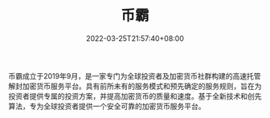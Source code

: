 ﻿---
weight: 
title: "币霸"
description: "币霸成立于2019年9月，是一家专…"
date: 2022-03-25T21:57:40+08:00
lastmod: 2022-03-25T16:45:40+08:00
draft: false
authors: ["Metabd"]
featuredImage: "biba.webp"
link: ""
tags: ["交易所","币霸"]
categories: ["navigation"]
navigation: ["交易所"]
lightgallery: true
toc: true
pinned: false
recommend: false
recommend1: false
---
币霸成立于2019年9月，是一家专门为全球投资者及加密货币社群构建的高速托管解封加密货币服务平台。具有前所未有的服务模式和预先确定的服务规则，旨在为投资者提供专属的投资方案，并提高加密货币的质量和速度。基于全新技术和创先算法，专为全球投资者提供一个安全可靠的加密货币服务平台。
